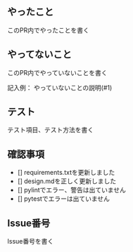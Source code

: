 ## やったこと
このPR内でやったことを書く

## やってないこと
このPR内でやっていないことを書く

記入例：
やっていないことの説明(#1)

## テスト
テスト項目、テスト方法を書く

## 確認事項
- [] requirements.txtを更新しました
- [] design.mdを正しく更新しました
- [] pylintでエラー、警告は出ていません
- [] pytestでエラーは出ていません

## Issue番号
Issue番号を書く